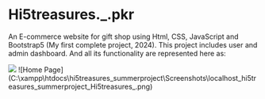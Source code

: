 # Hi5treasures._.pkr
An E-commerce website for gift shop using Html, CSS, JavaScript and Bootstrap5 (My first complete project, 2024). This project includes user and admin dashboard. And all its functionality are represented here as:


<img src="C:\xampp\htdocs\hi5treasures_summerproject\Screenshots\localhost_hi5treasures_summerproject_Hi5treasures_.png"  />
![Home Page](C:\xampp\htdocs\hi5treasures_summerproject\Screenshots\localhost_hi5treasures_summerproject_Hi5treasures_.png)
